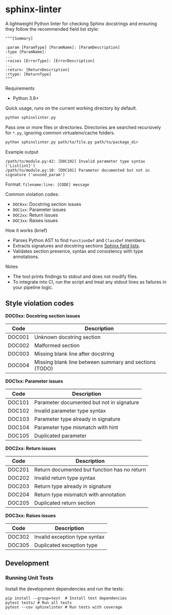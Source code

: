 # sphinx-linter

A lightweight Python linter for checking Sphinx docstrings and ensuring they follow the recommended field list style:

```
"""[Summary]

:param [ParamType] [ParamName]: [ParamDescription]
:type [ParamName]: 
...
:raises [ErrorType]: [ErrorDescription]
...
:return: [ReturnDescription]
:rtype: [ReturnType]
"""
```

Requirements
- Python 3.8+

Quick usage, runs on the current working directory by default.

```bash
python sphinxlinter.py
```

Pass one or more files or directories. Directories are searched recursively for `*.py`, ignoring common virtualenv/cache folders.

```bash
python sphinxlinter.py path/to/file.py path/to/package_dir
```

Example output
```text
/path/to/module.py:42: [DOC102] Invalid parameter type syntax ('List[int]')
/path/to/module.py:10: [DOC101] Parameter documented but not in signature ('unused_param')
```

Format: `filename:line: [CODE] message` 

Common violation codes:
- `DOC0xx`: Docstring section issues  
- `DOC1xx`: Parameter issues
- `DOC2xx`: Return issues
- `DOC3xx`: Raises issues

How it works (brief)
- Parses Python AST to find `FunctionDef` and `ClassDef` members.  
- Extracts signatures and docstring sections [Sphinx field lists](https://www.sphinx-doc.org/en/master/usage/domains/python.html#info-field-lists).  
- Validates section presence, syntax and consistency with type annotations.

Notes
- The tool prints findings to stdout and does not modify files.  
- To integrate into CI, run the script and treat any stdout lines as failures in your pipeline logic.

## Style violation codes

**DOC0xx: Docstring section issues**

| Code   | Description                                            |
|--------|--------------------------------------------------------|
| DOC001 | Unknown docstring section                              |
| DOC002 | Malformed section                                      |
| DOC003 | Missing blank line after docstring                     |
| DOC004 | Missing blank line between summary and sections (TODO) |

**DOC1xx: Parameter issues**

| Code   | Description                               |
|--------|-------------------------------------------|
| DOC101 | Parameter documented but not in signature |
| DOC102 | Invalid parameter type syntax             |
| DOC103 | Parameter type already in signature       |
| DOC104 | Parameter type mismatch with hint         |
| DOC105 | Duplicated parameter                      |

**DOC2xx: Return issues**

| Code   | Description                                  |
|--------|----------------------------------------------|
| DOC201 | Return documented but function has no return |
| DOC202 | Invalid return type syntax                   |
| DOC203 | Return type already in signature             |
| DOC204 | Return type mismatch with annotation         |
| DOC205 | Duplicated return section                    |

**DOC3xx: Raises issues**

| Code   | Description                     |
|--------|---------------------------------|
| DOC302 | Invalid exception type syntax   |
| DOC305 | Duplicated exception type       |


## Development

### Running Unit Tests

Install the development dependencies and run the tests:

```
pip install --group=test  # Install test dependencies
pytest tests/ # Run all tests
pytest --cov sphinxlinter # Run tests with coverage
```